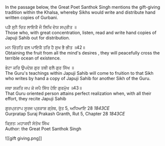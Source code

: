 In the passage below, the Great Poet Santhok Singh mentions the gift-giving tradition within the Khalsa, whereby Sikhs would write and distribute hand written copies of Gurbani.  

ਪੜੈ ਸੁਨੈ ਚਿਤ ਲਾਇਕੈ ਜੌ ਲਿਖਿ ਦੇਯ ਸਪ੍ਰੀਤ ॥  
Those who, with great concentration, listen, read and write hand copies of Japuji Sahib out for distribution.  

ਮਨ ਚਿੰਤਤਿ ਫਲ ਪਾਇਕੈ ਤਰਿ ਹੈ ਸੁਖ ਭੈ ਭੀਤ ॥42॥  
Obtaining the fruit from all the mind's desires , they will peacefully cross the terrible ocean of existence.  

ਭੇਟਾ ਕਰਿ ਉਪਦੇਸ਼ ਗੁਰ ਤਬੀ ਫਲੈ ਗੁਰ ਸਿੱਖ ॥  
The Guru's teachings within Japuji Sahib will come to fruition to that Sikh who writes by hand a copy of Japuji Sahib for another Sikh of the Guru.  

ਜਥਾ ਸ਼ਕਤਿ ਜਪ ਕੋ ਜਪੈ ਸਿੱਧ ਹੋਇ ਗੁਰਮੁੱਖ ॥43॥  
That Guru oriented person attains perfect realization when, with all their effort, they recite Japuji Sahib  

ਗੁਰਪ੍ਰਤਾਪ ਸੂਰਜ ਪ੍ਰਕਾਸ਼ ਗ੍ਰੰਥ, ਰੁੱਤ 5, ਅਧਿਆਇ 28 *1843CE*  
Gurpratap Suraj Prakash Granth, Rut 5, Chapter 28 *1843CE*  

ਕ੍ਰਿਤ: ਮਹਾਕਵੀ ਸੰਤੋਖ ਸਿੰਘ  
Author: the Great Poet Santhok Singh

![[gift giving.png]]